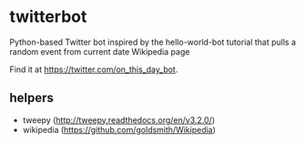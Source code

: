 # twitterbot
Python-based Twitter bot inspired by the hello-world-bot tutorial that pulls a random event from current date Wikipedia page

Find it at https://twitter.com/on_this_day_bot.

## helpers
- tweepy (http://tweepy.readthedocs.org/en/v3.2.0/)
- wikipedia (https://github.com/goldsmith/Wikipedia)
